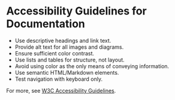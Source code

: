 # Accessibility Guidelines for Documentation

- Use descriptive headings and link text.
- Provide alt text for all images and diagrams.
- Ensure sufficient color contrast.
- Use lists and tables for structure, not layout.
- Avoid using color as the only means of conveying information.
- Use semantic HTML/Markdown elements.
- Test navigation with keyboard only.

For more, see [W3C Accessibility Guidelines](https://www.w3.org/WAI/standards-guidelines/wcag/).
